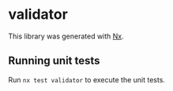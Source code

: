 # validator

This library was generated with [Nx](https://nx.dev).

## Running unit tests

Run `nx test validator` to execute the unit tests.
